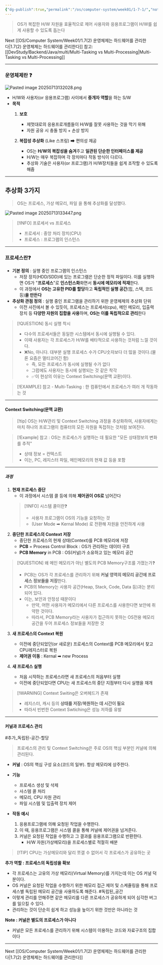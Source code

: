 ```yaml
---
{"dg-publish":true,"permalink":"/os/computer-system/week01/1-7-1/","noteIcon":"","created":"2025-07-13T13:03:16.452+09:00","updated":"2025-07-13T21:12:38.568+09:00"}
---
```




> OS가 복잡한 H/W 자원을 효율적으로 제어
> 사용자와 응용프로그램이 H/W를 쉽게 사용할 수 있도록 돕는다 

Next [[OS/Computer System/Week01/1.7(2) 운영체제는 하드웨어를 관리한다\|1.7(2) 운영체제는 하드웨어를 관리한다]]
참고: [[DevStudy/Backend/Java/multi/Multi-Tasking vs Multi-Processing\|Multi-Tasking vs Multi-Processing]]

---
### 운영체제란 ❓
![Pasted image 20250713132028.png](/img/user/supporter/image/Pasted%20image%2020250713132028.png)

- H/W와 사용자(or 응용프로그램) 사이에서 **중개자 역할**을 하는 S/W
- **목적**
	1. **보호**
		- 제멋대로의 응용프로개름들이 H/W를 잘못 사용하는 것을 막기 위해 
		- 자원 공유 시 충돌 방지 + 손상 방지 
		  
	2. **복잡성 추상화** (Like 스프링) ➡ 편의성 제공
		- OS는 **H/W의 복잡성을 숨겨**주고 **일관된 단순한 인터페이스를 제공**
		- H/W는 매우 복잡하며 각 장치마다 작동 방식이 다르다.
		- 추상화 기술은 사용자(or 프로그램)가 H/W장치들을 쉽게 조작할 수 있도록 해줌 

---
## 추상화 3가지 
> OS는 프로세스, 가상 메모리, 파일 을 통해 추상화를 달성했다.

![Pasted image 20250713133447.png](/img/user/supporter/image/Pasted%20image%2020250713133447.png)
> [!INFO] 프로세서 vs 프로세스
> - 프로세서 : 중앙 처리 장치(CPU)
> - 프로세스 : 프로그램의 인스턴스 

---
### 프로세스란❓
- **기본 정의** : 실행 중인 프로그램의 인스턴스 
	- 저장 장치(HDD/SDD)에 있는 프로그램은 단순한 정적 파일이다. 이를 실행하면 OS가 "**프로세스**"로 **인스턴스화**화면서 **동시에 메모리에 적재**한다.
	- 이 과정에서 **OS는 고유한 PID를 할당**하고 **독립적인 실행 공간**(힙, 스택, 코드 등)**을 만든다** 
- **추상화 관점 정의** : 실행 중인 프로그램을 관리하기 위한 운영체제의 추상화 단위
	- 이전 사진에서 볼 수 있듯이, 프로세스는 프로세서(cpu), 메인 메모리, 입출력 장치 등 **다양한 자원의 집합을 사용**하며, **OS는 이를 독립적으로 관리**한다 

>[!QUESTION] 동시 실행 착시 
>- 다수의 프로세서들은 동일한 시스템에서 동시에 실행될 수 있다.
>- 이때 사용자는 각 프로세스가 H/W를 배타적으로 사용하는 것처럼 느낄 것이다.
>- ❌No, 아니다. 대부분 실행 프로세스 수가 CPU숫자보다 더 많을 것이다.(물론 요즘은 멀티코어긴 함)
>	- 즉, 모든 프로세스가 동시에 실행될 수가 없다
>	- 그럼에도 사용자는 동시에 실행되는 것 같은 착각 
>	- ✅이 현상의 이유는 Context Switching(문맥 교환)이다.

>[!EXAMPLE] 참고 - Multi-Tasking : 한 컴퓨턴에서 프로세스가 여러 개 작동하는 것

---
#### Context Switching(문맥 교환)
>[!tip] OS는 H/W관리 및 Context Switching 과정을 추상화하여, 사용자에게는 마치 하나의 프로그램이 컴퓨터의 모든 자원을 독접하는 것처럼 보여진다.

>[!Example] 참고 : OS는 프로세스가 실행하는 데 필요한 "모든 상태정보의 변화를 추적"
>- 상태 정보 = 컨텍스트 
>- 이는, PC, 레지스터 파일, 메인메모리의 현재 값 등을 포함 
---
##### 과정 
1. **현재 프로세스 중단** 
	- 이 과정에서 시스템 콜 등에 의해 **제어권이 OS로** 넘어간다
 	> [!INFO] 시스템 콜이란❓
 	> - 사용자 프로그램이 OS의 기능을 요청하는 것 
 	> - (User Mode ➡ Kernal Mode) 로 전환해 자원을 안전하게 사용 
2. **중단한 프로세스의 Context 저장** 
	- 중단한 프로세스의 현재 상태(Context)를 PCB 메모리에 저장 
	- **PCB** = Process Control Block : OS가 관리하는 데이터 구조 
	- **PCB Memory** in PCB : OS(커널)가 소유하고 있는 메모리 공간

>[!QUESTION] 왜 메인 메모리가 아닌 별도의 PCB Memory구조를 가졌는가❓
>- PCB는 OS가 각 프로세스를 관리하기 위해 **커널 영역의 메모리 공간에 프로세스 정보들을 저장**한다.
>- PCB의 Memory는 사용자 공간(Heap, Stack, Code, Data 등)과는 분리되어 있다.
>- 이는, 보안과 안정성 때문이다
>	- 만약, 어떤 사용자가 메모리에서 다른 프로세스를 사용한다면 보안에 취약한 것이다.
>	- 따라서, PCB Memory라는 사용자가 접근하지 못하는 OS전용 메모리 공간을 두어 프로세스 정보들을 저장한 것 

3. **새 프로세스의 Context 복원** 
	- 이전에 중단되었던(or 새로운) 프로세스의 Context를 PCB 메모리에서 찾고 CPU레지스터로 복원 
	- **제어권 이동** : Kernal ➡ new Process 
	  	  
4. **새 프로세스 실행** 
	- 처음 시작하는 프로세스라면 새 프로세스의 처음부터 실행 
	- 이전에 중단되었다면 CPU는 새 프로세스의 중단 지점부터 다시 실행을 재개 

> [!WARNING] Context Switing은 오버헤드가 존재 
> - 레지스터, 캐시 등의 **상태를 저장/복원하는 데 시간이 필요** 
> - 따라서 빈번한 Context Swtiching은 성능 저하를 유발 



---

#### 커널과 프로세스 관리 

#추가_독립된-공간-할당 

> 프로세스의 관리 및 Context Switching은 주로 OS의 핵심 부분인 커널에 의해 관리된다.

- **커널** :  OS의 핵심 구성 요소(코드의 일부). 항상 메모리에 상주한다.
- **기능**
	- 프로세스 생성 및 삭제 
	- 사스템 콜 처리 
	- 메모리, CPU 자원 관리 
	- 파일 시스템 및 입출력 장치 제어 

- **작동 예시**
	1. 응용프로그램에 의해 요청된 작업을 수행한다. 
	2. 이 때, 응용프로그램은 시스템 콜을 통해 커널에 제어권을 넘겨준다.
	3. 커널은 요청된 작업을 수행하고 그 결과를 응용프로그램으로 반환한다.
		- H/W 자원(가상메모리)을 프로세스별로 적절히 배분 

> [!TIP] CPU는 가상메모리와 달리 쪼갤 수 없어서 각 프로세스가 공유하는 곳 

**추가 역할 : 프로세스의 독립성을 확보** 
- 각 프로세스는 고유의 가상 메모리(Virtual Memory)를 가지는데 이는 OS 커널 덕분이다.
- OS 커널은 요청된 작업을 수행하기 위한 메모리 접근 제어 및 스케쥴링을 통해 프로세스별 독립된 메모리 공간을 사용하도록 해준다. #독립된_공간
- 이렇게 관리를 안해주면 같은 메모리를 다른 프로세스가 공유하게 되어 심각한 버그를 일으킬 수 있다.
- 관리하는 것이 단순히 쉽게 하고 성능을 높이기 위한 것만은 아니라는 것


**Note : 커널은 별도의 프로세스가 아니다**
-  커널은 모든 프로세스를 관리하기 위해 시스템이 이용하는 코드와 자료구조의 집합이다

---

Next [[OS/Computer System/Week01/1.7(2) 운영체제는 하드웨어를 관리한다\|1.7(2) 운영체제는 하드웨어를 관리한다]]